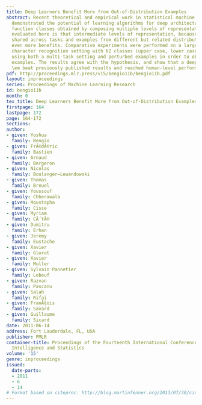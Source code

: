 ```yaml
---
title: Deep Learners Benefit More from Out-of-Distribution Examples
abstract: Recent theoretical and empirical work in statistical machine learning has
  demonstrated the potential of learning algorithms for deep architectures, i.e.,
  function classes obtained by composing multiple levels of representation. The hypothesis
  evaluated here is that intermediate levels of representation, because they can be
  shared across tasks and examples from different but related distributions, can yield
  even more benefits. Comparative experiments were performed on a large-scale handwritten
  character recognition setting with 62 classes (upper case, lower case, digits),
  using both a multi-task setting and perturbed examples in order to obtain out-of-distribution
  examples. The results agree with the hypothesis, and show that a deep learner did
  \em beat previously published results and reached human-level performance. [pdf]
pdf: http://proceedings.mlr.press/v15/bengio11b/bengio11b.pdf
layout: inproceedings
series: Proceedings of Machine Learning Research
id: bengio11b
month: 0
tex_title: Deep Learners Benefit More from Out-of-Distribution Examples
firstpage: 164
lastpage: 172
page: 164-172
sections: 
author:
- given: Yoshua
  family: Bengio
- given: FrÃ©dÃ©ric
  family: Bastien
- given: Arnaud
  family: Bergeron
- given: Nicolas
  family: Boulanger–Lewandowski
- given: Thomas
  family: Breuel
- given: Youssouf
  family: Chherawala
- given: Moustapha
  family: Cisse
- given: Myriam
  family: CÃ´tÃ©
- given: Dumitru
  family: Erhan
- given: Jeremy
  family: Eustache
- given: Xavier
  family: Glorot
- given: Xavier
  family: Muller
- given: Sylvain Pannetier
  family: Lebeuf
- given: Razvan
  family: Pascanu
- given: Salah
  family: Rifai
- given: FranÃ§ois
  family: Savard
- given: Guillaume
  family: Sicard
date: 2011-06-14
address: Fort Lauderdale, FL, USA
publisher: PMLR
container-title: Proceedings of the Fourteenth International Conference on Artificial
  Intelligence and Statistics
volume: '15'
genre: inproceedings
issued:
  date-parts:
  - 2011
  - 6
  - 14
# Format based on citeproc: http://blog.martinfenner.org/2013/07/30/citeproc-yaml-for-bibliographies/
---
```

